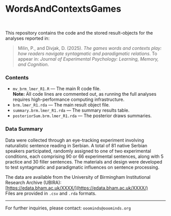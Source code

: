# WordsAndContextsGames

<br>

This repository contains the code and the stored result-objects for the analyses reported in:

> Milin, P., and Divjak, D. (2025). *The games words and contexts play: how readers navigate syntagmatic and paradigmatic relations*. To appear in: *Journal of Experimental Psychology: Learning, Memory, and Cognition*.

### Contents

+ `mv_brm_lmer_R1.R` — The main R code file.  
  **Note:** All code lines are commented out, as running the full analyses requires high-performance computing infrastructure.
+ `brm.lmer_R1.rda` — The main result object file.
+ `summary.brm.lmer_R1.rda` — The summary results table.
+ `posteriorSum.brm.lmer_R1.rda` — The posterior draws summaries.

### Data Summary

Data were collected through an eye-tracking experiment involving naturalistic sentence reading in Serbian. A total of 81 native Serbian speakers participated, randomly assigned to one of two experimental conditions, each comprising 90 or 66 experimental sentences, along with 5 practice and 30 filler sentences. The materials and design were developed to test syntagmatic and paradigmatic influences on sentence processing.

The data are available from the University of Birmingham Institutional Research Archive (UBIRA):  
[https://edata.bham.ac.uk/XXXX/](https://edata.bham.ac.uk/XXXX/)  
Files are provided in `.csv` and `.rda` formats.

---

For further inquiries, please contact: `ooominds@ooominds.org`
